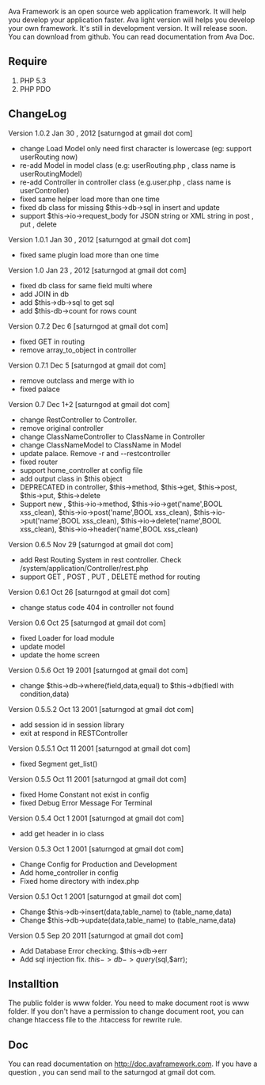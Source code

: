 Ava Framework is an open source web application framework. It will help you develop your application faster. Ava light version will helps you develop your own framework. It's still in development version. It will release soon. You can download from github. You can read documentation from Ava Doc.

## Require

 1. PHP 5.3
 2. PHP PDO


## ChangeLog


Version 1.0.2 Jan 30 , 2012 [saturngod at gmail dot com]

* change Load Model only need first character is lowercase (eg: support userRouting now)
* re-add Model in model class (e.g: userRouting.php , class name is userRoutingModel)
* re-add Controller in controller class (e.g.user.php , class name is userController)
* fixed same helper load more than one time
* fixed db class for missing $this->db->sql in insert and update
* support $this->io->request_body for JSON string or XML string in post , put , delete

Version 1.0.1 Jan 30 , 2012 [saturngod at gmail dot com]

* fixed same plugin load more than one time

Version 1.0 Jan 23 , 2012 [saturngod at gmail dot com]

* fixed db class for same field multi where
* add JOIN in db
* add $this->db->sql to get sql
* add $this-db->count for rows count

Version 0.7.2 Dec 6 [saturngod at gmail dot com]

* fixed GET in routing
* remove array_to_object in controller

Version 0.7.1 Dec 5 [saturngod at gmail dot com]

* remove outclass and merge with io
* fixed palace

Version 0.7 Dec 1+2 [saturngod at gmail dot com]

* change RestController to Controller.
* remove original controller
* change ClassNameController to ClassName in Controller
* change ClassNameModel to ClassName in Model
* update palace. Remove -r and --restcontroller
* fixed router
* support home_controller at config file
* add output class in $this object
* DEPRECATED in controller, $this->method, $this->get, $this->post, $this->put, $this->delete
* Support new , $this->io->method, $this->io->get('name',BOOL xss_clean), $this->io->post('name',BOOL xss_clean), $this->io->put('name',BOOL xss_clean), $this->io->delete('name',BOOL xss_clean), $this->io->header('name',BOOL xss_clean)



Version 0.6.5 Nov 29 [saturngod at gmail dot com]

* add Rest Routing System in rest controller. Check /system/application/Controller/rest.php
* support GET , POST , PUT , DELETE method for routing

Version 0.6.1 Oct 26 [saturngod at gmail dot com]

* change status code 404 in controller not found

Version 0.6 Oct 25 [saturngod at gmail dot com]

* fixed Loader for load module
* update model
* update the home screen

Version 0.5.6 Oct 19 2001 [saturngod at gmail dot com]

* change $this->db->where(field,data,equal) to $this->db(fiedl with condition,data)

Version 0.5.5.2 Oct 13 2001 [saturngod at gmail dot com]

* add session id in session library
* exit at respond in RESTController

Version 0.5.5.1 Oct 11 2001 [saturngod at gmail dot com]

* fixed Segment get_list()

Version 0.5.5 Oct 11 2001 [saturngod at gmail dot com]

* fixed Home Constant not exist in config
* fixed Debug Error Message For Terminal

Version 0.5.4 Oct 1 2001 [saturngod at gmail dot com]

* add get header in io class

Version 0.5.3 Oct 1 2001 [saturngod at gmail dot com]

* Change Config for Production and Development
* Add home_controller in config
* Fixed home directory with index.php

Version 0.5.1 Oct 1 2001 [saturngod at gmail dot com]

* Change $this->db->insert(data,table_name) to (table_name,data)
* Change $this->db->update(data,table_name) to (table_name,data)

Version 0.5 Sep 20 2011 [saturngod at gmail dot com]

* Add Database Error checking. $this->db->err
* Add sql injection fix. $this->db->query($sql,$arr);

## Installtion

The public folder is www folder. You need to make document root is www folder. If you don't have a permission to change document root, you can change htaccess file to the .htaccess for rewrite rule.

## Doc

You can read documentation on http://doc.avaframework.com. If you have a question , you can send mail to the saturngod at gmail dot com.
